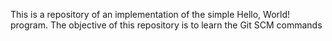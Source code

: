 This is a repository of an implementation of the simple Hello, World! program. The objective of this repository is to learn the Git SCM commands
